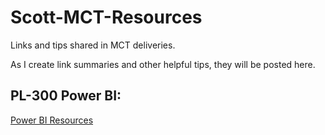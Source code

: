 # Scott-MCT-Resources
Links and tips shared in MCT deliveries.

As I create link summaries and other helpful tips, they will be posted here.

## PL-300 Power BI:
[Power BI Resources](powerbi.md)
